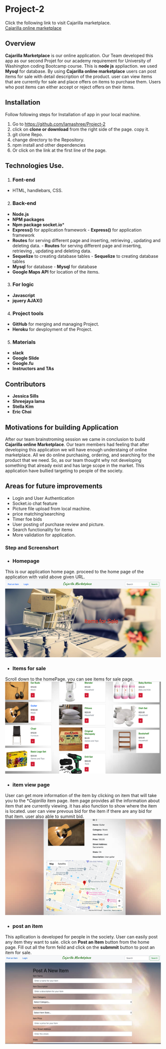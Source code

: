 # Project-2
Click the following link to visit Cajarilla marketplace. <br>
[Cajarilla online marketplace](https://cajarilla-marketplace.herokuapp.com/)
## Overview
**Cajarilla Marketplace** is our online application. Our Team developed this app as our second Projet for our academy requirement for University of Washington coding Bootcamp course. This is **node js** appliaction. we used **Mysql** for database. By using **Cajarilla online marketplace** users can post items for sale with detail description of the product. user can view items that are currently for sale and place offers on items to purchase them. Users who post items can either accept or reject offers on their items.

## Installation
Follow following steps for Installation of app in your local machine.
1. Go to <https://github.com/lamashree/Project-2>
2. click on **clone or download** from the right side of the page. copy it.
3. git clone Repo.
4. change directory to the Repository.
5. npm install and other dependencies
6. Or click on the link at the first line of the page.

## Technologies Use.
1. ### Font-end
- HTML, handlebars, CSS.	


2. ### Back-end
- **Node.js**
- **NPM packages**
- **Npm package socket.io***
- **Express()** for application framework	- **Express()** for application framework
- **Routes** for serving different page and inserting, retrieving , updating and deleting data.	- **Routes** for serving different page and inserting, retrieving , updating and deleting data.
- **Sequelize** to creating database tables	- **Sequelize** to creating database tables
- **Mysql** for database	- **Mysql** for database
- **Google Maps API** for location of the items.
3. ### For logic	
- **Javascript**
- **jquery AJAX()**
4. ### Project tools
- **GitHub** for merging and managing Project.
- **Heroku** for devployment of the Project.
5. ### Materials 
 - **slack**
 - **Google Slide**
 - **Google.fu**
 - **Instructors and TAs**

## Contributors
- **Jessica Sills**
- **Shreejaya lama**
- **Stella Kim**
- **Eric Choi**

## Motivations for building Application
After our team brainstroming session we came in conclusion to build **Cajarilla online Marketplace**. Our team members had feeling that after developing this application  we will have enough understaing of online marketplace. All we do online purchasing, ordering, and searching for the product that we need. So, as our team thought why not developing something that already exist and has large scope in the market. This application have bullied targeting to people of the society. 

## Areas for future improvements
- Login and User Authentication
-  Socket.io chat feature
- Picture file upload from local machine.
- price matching/searching
- Timer foe bids
- User posting of purchase review and picture.
- Search functionality for items
- More validation for application.
      
### Step and Screenshort 

 * ### Homepage
This is our application home page. proceed to the home page of the application with valid above given URL.
 ![home page](/public/images/Image1.png)
* ### Items for sale
 Scroll down to the homePage. you can see items for sale page. <br>
 ![items for sale page](/public/images/image2.png)

* ### item view page
User can get more information of the item by clicking on item that will take you to the  **Cajarilla* item page. item page provides all the information about item that are currently viewing. it has also function to show where the item is located. user can view prevous bid for the item if there are any bid for that item. user also able to summit bid.<br>
 ![item iformatiom page](/public/images/image3.png)

* ### post an item
This apllication is developed for people in the society. User can easily post any item they want to sale. click on **Post an Item** button from the home page. Fill out all the form feild and click on the **submmit** button to post an item for sale. <br>
 ![post an item page](/public/images/image3.jpg)
